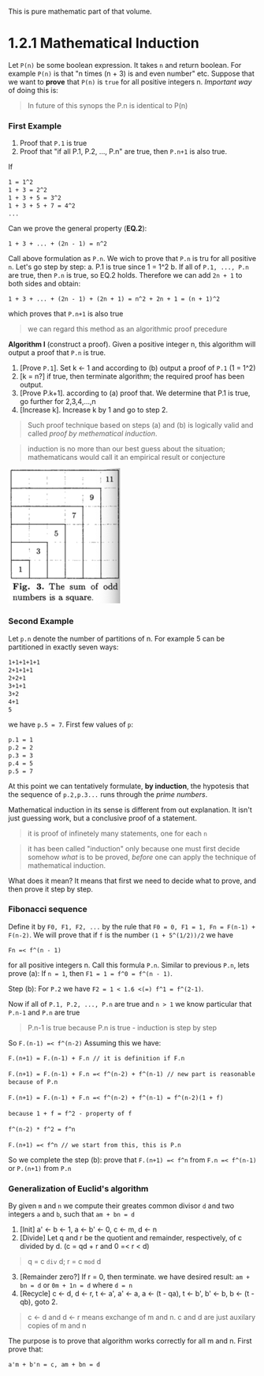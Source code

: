 This is pure mathematic part of that volume.

# 1.2.1 Mathematical Induction
Let `P(n)` be some boolean expression. It takes `n` and return boolean. For example `P(n)` is that "n times (n + 3) is and even number" etc. Suppose that we want to **prove** that `P(n)` is `true` for all positive integers n. *Important way* of doing this is:

> In future of this synops the P.n is identical to P(n)

### First Example
1. Proof that `P.1` is true
2. Proof that "if all P.1, P.2, ..., P.n" are true, then `P.n+1` is also true.

If
```
1 = 1^2
1 + 3 = 2^2
1 + 3 + 5 = 3^2
1 + 3 + 5 + 7 = 4^2
...
```
Can we prove the general property (**EQ.2**):
```
1 + 3 + ... + (2n - 1) = n^2
```
Call above formulation as `P.n`. We wich to prove that `P.n` is tru for all positive `n`. Let's go step by step:
a. P.1 is true since 1 = 1^2
b. If all of `P.1, ..., P.n` are true, then `P.n` is true, so EQ.2 holds. Therefore we can add `2n + 1` to both sides and obtain:
```
1 + 3 + ... + (2n - 1) + (2n + 1) = n^2 + 2n + 1 = (n + 1)^2
```
which proves that `P.n+1` is also true
> we can regard this method as an algorithmic proof precedure

**Algorithm I** (construct a proof). Given a positive integer n, this algorithm will output a proof that `P.n` is true.
1. [Prove `P.1`]. Set k <- 1 and according to (b) output a proof of `P.1` (1 = 1^2)
2. [k = n?] if true, then terminate algorithm; the required proof has been output.
3. [Prove P.k+1]. according to (a) proof that. We determine that P.1 is true, go further for 2,3,4,...,n
4. [Increase k]. Increase k by 1 and go to step 2.

> Such proof technique based on steps (a) and (b) is logically valid and called *proof by methematical induction*.

> induction is no more than our best guess about the situation; mathematicans would call it an empirical result or conjecture

![](./assets/geometrical-eq2.png)

### Second Example
Let `p.n` denote the number of partitions of n. For example 5 can be partitioned in exactly seven ways:
```
1+1+1+1+1
2+1+1+1
2+2+1
3+1+1
3+2
4+1
5
```
we have `p.5 = 7`. First few values of `p`:
```
p.1 = 1
p.2 = 2
p.3 = 3
p.4 = 5
p.5 = 7
```
At this point we can tentatively formulate, **by induction**, the hypotesis that the sequence of `p.2,p.3...` runs through the *prime numbers*.

Mathematical induction in its sense is different from out explanation. It isn't just guessing work, but a conclusive proof of a statement.

> it is proof of infinetely many statements, one for each `n`

> it has been called "induction" only because one must first decide somehow *what* is to be proved, *before* one can apply the technique of mathematical induction.

What does it mean? It means that first we need to decide what to prove, and then prove it step by step.

### Fibonacci sequence
Define it by `F0, F1, F2, ...` by the rule that `F0 = 0, F1 = 1, Fn = F(n-1) + F(n-2)`. We will prove that if `f` is the number `(1 + 5^(1/2))/2` we have
```
Fn =< f^(n - 1)
```

for all positive integers n. Call this formula `P.n`. Similar to previous `P.n`, lets prove (a):
If `n = 1`, then `F1 = 1 = f^0 = f^(n - 1)`.

Step (b):
For `P.2` we have `F2 = 1 < 1.6 <(=) f^1 = f^(2-1)`.

Now if all of `P.1, P.2, ..., P.n` are true and `n > 1` we know particular that `P.n-1` and `P.n` are true

> P.n-1 is true because P.n is true - induction is step by step

So `F.(n-1) =< f^(n-2)` Assuming this we have:
```
F.(n+1) = F.(n-1) + F.n // it is definition if F.n

F.(n+1) = F.(n-1) + F.n =< f^(n-2) + f^(n-1) // new part is reasonable because of P.n

F.(n+1) = F.(n-1) + F.n =< f^(n-2) + f^(n-1) = f^(n-2)(1 + f)

because 1 + f = f^2 - property of f

f^(n-2) * f^2 = f^n

F.(n+1) =< f^n // we start from this, this is P.n
```

So we complete the step (b): prove that `F.(n+1) =< f^n` from `F.n =< f^(n-1)` or `P.(n+1)` from `P.n`

### Generalization of Euclid's algorithm
By given `m` and `n` we compute their greates common divisor `d` and two integers `a` and `b`, such that `am + bn = d`
1. [Init] a' <- b <- 1, a <- b' <- 0, c <- m, d <- n
2. [Divide] Let q and r be the quotient and remainder, respectively, of c divided by d. (c = qd + r and 0 =< r < d)
> q = c `div` d; r = c `mod` d
3. [Remainder zero?] If r = 0, then terminate. we have desired result: `am + bn = d` or `0m + 1n = d` where `d = n`
4. [Recycle] c <- d, d <- r, t <- a', a' <- a, a <- (t - qa), t <- b', b' <- b, b <- (t - qb), goto 2.

> c <- d and d <- r means exchange of m and n. c and d are just auxilary copies of m and n

The purpose is to prove that algorithm works correctly for all m and n. First prove that:
```
a'm + b'n = c, am + bn = d
```